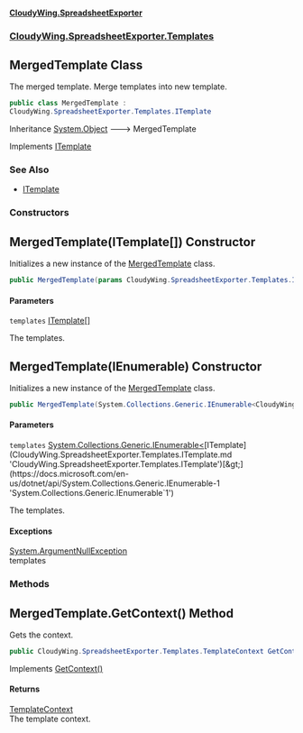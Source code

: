 #### [CloudyWing.SpreadsheetExporter](index.md 'index')
### [CloudyWing.SpreadsheetExporter.Templates](CloudyWing.SpreadsheetExporter.Templates.md 'CloudyWing.SpreadsheetExporter.Templates')

## MergedTemplate Class

The merged template. Merge templates into new template.

```csharp
public class MergedTemplate :
CloudyWing.SpreadsheetExporter.Templates.ITemplate
```

Inheritance [System.Object](https://docs.microsoft.com/en-us/dotnet/api/System.Object 'System.Object') &#129106; MergedTemplate

Implements [ITemplate](CloudyWing.SpreadsheetExporter.Templates.ITemplate.md 'CloudyWing.SpreadsheetExporter.Templates.ITemplate')

### See Also
- [ITemplate](CloudyWing.SpreadsheetExporter.Templates.ITemplate.md 'CloudyWing.SpreadsheetExporter.Templates.ITemplate')
### Constructors

<a name='CloudyWing.SpreadsheetExporter.Templates.MergedTemplate.MergedTemplate(CloudyWing.SpreadsheetExporter.Templates.ITemplate[])'></a>

## MergedTemplate(ITemplate[]) Constructor

Initializes a new instance of the [MergedTemplate](CloudyWing.SpreadsheetExporter.Templates.MergedTemplate.md 'CloudyWing.SpreadsheetExporter.Templates.MergedTemplate') class.

```csharp
public MergedTemplate(params CloudyWing.SpreadsheetExporter.Templates.ITemplate[] templates);
```
#### Parameters

<a name='CloudyWing.SpreadsheetExporter.Templates.MergedTemplate.MergedTemplate(CloudyWing.SpreadsheetExporter.Templates.ITemplate[]).templates'></a>

`templates` [ITemplate](CloudyWing.SpreadsheetExporter.Templates.ITemplate.md 'CloudyWing.SpreadsheetExporter.Templates.ITemplate')[[]](https://docs.microsoft.com/en-us/dotnet/api/System.Array 'System.Array')

The templates.

<a name='CloudyWing.SpreadsheetExporter.Templates.MergedTemplate.MergedTemplate(System.Collections.Generic.IEnumerable_CloudyWing.SpreadsheetExporter.Templates.ITemplate_)'></a>

## MergedTemplate(IEnumerable<ITemplate>) Constructor

Initializes a new instance of the [MergedTemplate](CloudyWing.SpreadsheetExporter.Templates.MergedTemplate.md 'CloudyWing.SpreadsheetExporter.Templates.MergedTemplate') class.

```csharp
public MergedTemplate(System.Collections.Generic.IEnumerable<CloudyWing.SpreadsheetExporter.Templates.ITemplate> templates);
```
#### Parameters

<a name='CloudyWing.SpreadsheetExporter.Templates.MergedTemplate.MergedTemplate(System.Collections.Generic.IEnumerable_CloudyWing.SpreadsheetExporter.Templates.ITemplate_).templates'></a>

`templates` [System.Collections.Generic.IEnumerable&lt;](https://docs.microsoft.com/en-us/dotnet/api/System.Collections.Generic.IEnumerable-1 'System.Collections.Generic.IEnumerable`1')[ITemplate](CloudyWing.SpreadsheetExporter.Templates.ITemplate.md 'CloudyWing.SpreadsheetExporter.Templates.ITemplate')[&gt;](https://docs.microsoft.com/en-us/dotnet/api/System.Collections.Generic.IEnumerable-1 'System.Collections.Generic.IEnumerable`1')

The templates.

#### Exceptions

[System.ArgumentNullException](https://docs.microsoft.com/en-us/dotnet/api/System.ArgumentNullException 'System.ArgumentNullException')  
templates
### Methods

<a name='CloudyWing.SpreadsheetExporter.Templates.MergedTemplate.GetContext()'></a>

## MergedTemplate.GetContext() Method

Gets the context.

```csharp
public CloudyWing.SpreadsheetExporter.Templates.TemplateContext GetContext();
```

Implements [GetContext()](CloudyWing.SpreadsheetExporter.Templates.ITemplate.md#CloudyWing.SpreadsheetExporter.Templates.ITemplate.GetContext() 'CloudyWing.SpreadsheetExporter.Templates.ITemplate.GetContext()')

#### Returns
[TemplateContext](CloudyWing.SpreadsheetExporter.Templates.TemplateContext.md 'CloudyWing.SpreadsheetExporter.Templates.TemplateContext')  
The template context.